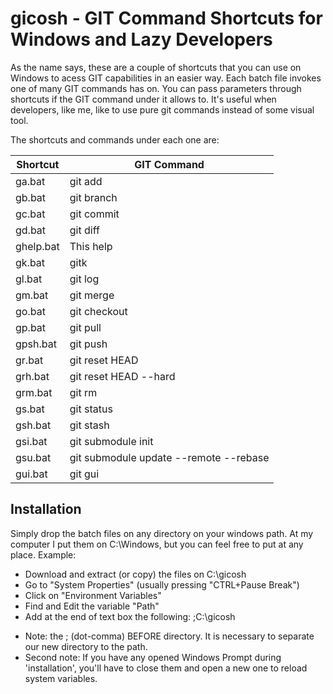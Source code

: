 # gicosh - GIT Command Shortcuts for Windows and Lazy Developers
As the name says, these are a couple of shortcuts that you can use on Windows to acess GIT capabilities in an easier way.
Each batch file invokes one of many GIT commands has on. You can pass parameters through shortcuts if the GIT command under it allows to.
It's useful when developers, like me, like to use pure git commands instead of some visual tool.

The shortcuts and commands under each one are:

|Shortcut|GIT Command|
|--------|-----------|
|ga.bat|git add|
|gb.bat|git branch|
|gc.bat|git commit|
|gd.bat|git diff|
|ghelp.bat|This help|
|gk.bat|gitk|
|gl.bat|git log|
|gm.bat|git merge|
|go.bat|git checkout|
|gp.bat|git pull|
|gpsh.bat |git push|
|gr.bat|git reset HEAD|
|grh.bat|git reset HEAD --hard|
|grm.bat|git rm|
|gs.bat|git status|
|gsh.bat|git stash|
|gsi.bat|git submodule init|
|gsu.bat|git submodule update --remote --rebase|
|gui.bat|git gui|

## Installation
Simply drop the batch files on any directory on your windows path. At my computer I put them on C:\Windows, but you can feel free to put at any place.
Example:
  - Download and extract (or copy) the files on C:\gicosh
  - Go to "System Properties" (usually pressing "CTRL+Pause Break")
  - Click on "Environment Variables"
  - Find and Edit the variable "Path"
  - Add at the end of text box the following: ;C:\gicosh

* Note: the ; (dot-comma) BEFORE directory. It is necessary to separate our new directory to the path.
* Second note: If you have any opened Windows Prompt during 'installation', you'll have to close them and open a new one to reload system variables.